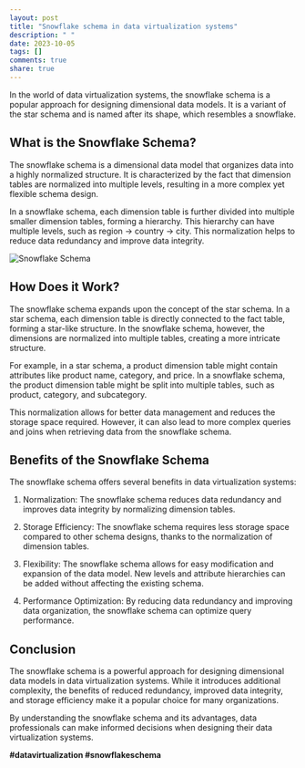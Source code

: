 ```yaml
---
layout: post
title: "Snowflake schema in data virtualization systems"
description: " "
date: 2023-10-05
tags: []
comments: true
share: true
---
```


In the world of data virtualization systems, the snowflake schema is a popular approach for designing dimensional data models. It is a variant of the star schema and is named after its shape, which resembles a snowflake.

## What is the Snowflake Schema?

The snowflake schema is a dimensional data model that organizes data into a highly normalized structure. It is characterized by the fact that dimension tables are normalized into multiple levels, resulting in a more complex yet flexible schema design.

In a snowflake schema, each dimension table is further divided into multiple smaller dimension tables, forming a hierarchy. This hierarchy can have multiple levels, such as region -> country -> city. This normalization helps to reduce data redundancy and improve data integrity.

![Snowflake Schema](snowflake_schema.png)

## How Does it Work?

The snowflake schema expands upon the concept of the star schema. In a star schema, each dimension table is directly connected to the fact table, forming a star-like structure. In the snowflake schema, however, the dimensions are normalized into multiple tables, creating a more intricate structure.

For example, in a star schema, a product dimension table might contain attributes like product name, category, and price. In a snowflake schema, the product dimension table might be split into multiple tables, such as product, category, and subcategory.

This normalization allows for better data management and reduces the storage space required. However, it can also lead to more complex queries and joins when retrieving data from the snowflake schema.

## Benefits of the Snowflake Schema

The snowflake schema offers several benefits in data virtualization systems:

1. Normalization: The snowflake schema reduces data redundancy and improves data integrity by normalizing dimension tables.

2. Storage Efficiency: The snowflake schema requires less storage space compared to other schema designs, thanks to the normalization of dimension tables.

3. Flexibility: The snowflake schema allows for easy modification and expansion of the data model. New levels and attribute hierarchies can be added without affecting the existing schema.

4. Performance Optimization: By reducing data redundancy and improving data organization, the snowflake schema can optimize query performance.

## Conclusion

The snowflake schema is a powerful approach for designing dimensional data models in data virtualization systems. While it introduces additional complexity, the benefits of reduced redundancy, improved data integrity, and storage efficiency make it a popular choice for many organizations.

By understanding the snowflake schema and its advantages, data professionals can make informed decisions when designing their data virtualization systems.

**#datavirtualization #snowflakeschema**
